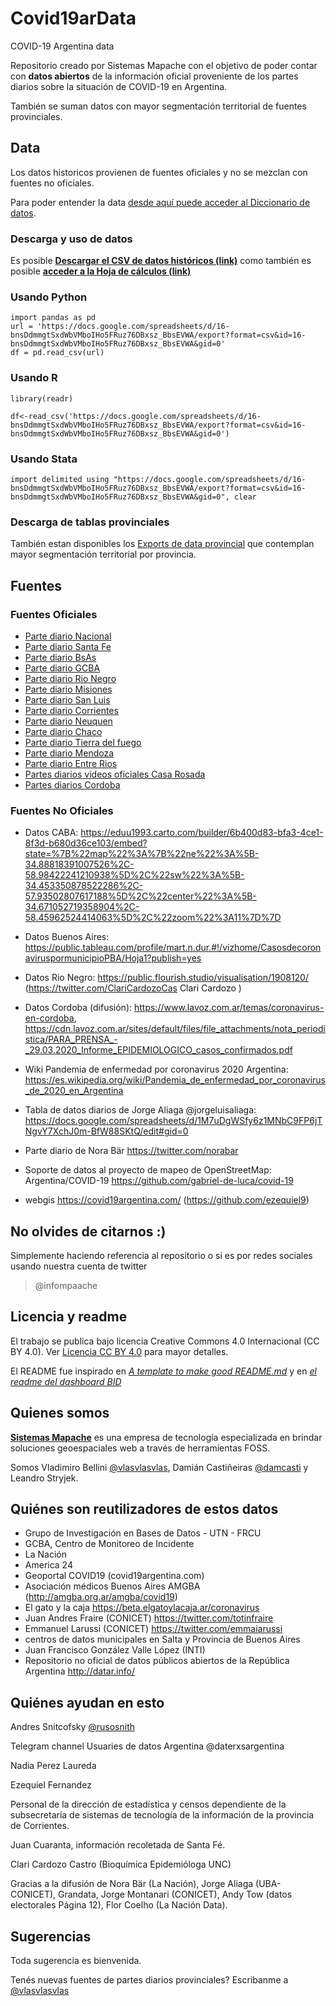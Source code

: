 # Covid19arData
COVID-19 Argentina data

Repositorio creado por Sistemas Mapache con el objetivo de poder contar con __datos abiertos__ de la información oficial proveniente de los partes diarios sobre la situación de COVID-19 en Argentina.

También se suman datos con mayor segmentación territorial de fuentes provinciales.

## Data

Los datos historicos provienen de fuentes oficiales y no se mezclan con fuentes no oficiales.

Para poder entender la data [desde aquí puede acceder al Diccionario de datos](diccionariodatos.md).

### Descarga y uso de datos

Es posible [__Descargar el CSV de datos históricos (link)__](https://docs.google.com/spreadsheets/d/16-bnsDdmmgtSxdWbVMboIHo5FRuz76DBxsz_BbsEVWA/export?format=csv&id=16-bnsDdmmgtSxdWbVMboIHo5FRuz76DBxsz_BbsEVWA&gid=0) como también es posible [__acceder a la Hoja de cálculos (link)__](https://docs.google.com/spreadsheets/d/16-bnsDdmmgtSxdWbVMboIHo5FRuz76DBxsz_BbsEVWA/edit?usp=sharing)


### Usando Python

```
import pandas as pd
url = 'https://docs.google.com/spreadsheets/d/16-bnsDdmmgtSxdWbVMboIHo5FRuz76DBxsz_BbsEVWA/export?format=csv&id=16-bnsDdmmgtSxdWbVMboIHo5FRuz76DBxsz_BbsEVWA&gid=0'
df = pd.read_csv(url)
```

### Usando R

```
library(readr)

df<-read_csv('https://docs.google.com/spreadsheets/d/16-bnsDdmmgtSxdWbVMboIHo5FRuz76DBxsz_BbsEVWA/export?format=csv&id=16-bnsDdmmgtSxdWbVMboIHo5FRuz76DBxsz_BbsEVWA&gid=0')

```

### Usando Stata

```
import delimited using "https://docs.google.com/spreadsheets/d/16-bnsDdmmgtSxdWbVMboIHo5FRuz76DBxsz_BbsEVWA/export?format=csv&id=16-bnsDdmmgtSxdWbVMboIHo5FRuz76DBxsz_BbsEVWA&gid=0", clear
```

### Descarga de tablas provinciales

También estan disponibles los [Exports de data provincial](exports/) que contemplan mayor segmentación territorial por provincia.


## Fuentes 

### Fuentes Oficiales

* [Parte diario Nacional](https://www.argentina.gob.ar/coronavirus/informe-diario)
* [Parte diario Santa Fe](https://www.santafe.gob.ar/index.php/web/content/view/full/234420/)
* [Parte diario BsAs](https://www.gba.gob.ar/saludprovincia/boletin_epidemiologico)
* [Parte diario GCBA](https://www.buenosaires.gob.ar/salud/noticias/actualizacion-de-los-casos-coronavirus-en-la-ciudad-buenos-aires)
* [Parte diario Rio Negro](https://salud.rionegro.gov.ar/sala/)
* [Parte diario Misiones](https://coronavirus.misionesonline.net/)
* [Parte diario San Luis](http://www.sanluis.gov.ar/coronavirus/)
* [Parte diario Corrientes](https://www.corrientes.gob.ar/home/salud/categorias)
* [Parte diario Neuquen](https://www.neuqueninforma.gob.ar/tag/parte/)
* [Parte diario Chaco](http://comunicacion.chaco.gov.ar/lista-noticias/328)
* [Parte diario Tierra del fuego](https://www.facebook.com/saludtdf)
* [Parte diario Mendoza](http://www.salud.mendoza.gov.ar)
* [Parte diario Entre Rios](http://www.entrerios.gov.ar/msalud/#/ms-1/3)
* [Partes diarios videos oficiales Casa Rosada](https://www.youtube.com/user/casarosada/videos)
* [Partes diarios Cordoba](https://www.cba.gov.ar/informe-diario-de-casos-y-medidas/)


### Fuentes No Oficiales 

* Datos CABA: https://eduu1993.carto.com/builder/6b400d83-bfa3-4ce1-8f3d-b680d36ce103/embed?state=%7B%22map%22%3A%7B%22ne%22%3A%5B-34.88818391007526%2C-58.98422241210938%5D%2C%22sw%22%3A%5B-34.453350878522286%2C-57.93502807617188%5D%2C%22center%22%3A%5B-34.671052719358904%2C-58.45962524414063%5D%2C%22zoom%22%3A11%7D%7D

* Datos Buenos Aires: https://public.tableau.com/profile/mart.n.dur.#!/vizhome/CasosdecoronaviruspormunicipioPBA/Hoja1?publish=yes

* Datos Rio Negro: https://public.flourish.studio/visualisation/1908120/ (https://twitter.com/ClariCardozoCas Clari Cardozo )

* Datos Cordoba (difusión): https://www.lavoz.com.ar/temas/coronavirus-en-cordoba, https://cdn.lavoz.com.ar/sites/default/files/file_attachments/nota_periodistica/PARA_PRENSA_-_29.03.2020_Informe_EPIDEMIOLOGICO_casos_confirmados.pdf

* Wiki Pandemia de enfermedad por coronavirus 2020 Argentina: https://es.wikipedia.org/wiki/Pandemia_de_enfermedad_por_coronavirus_de_2020_en_Argentina

* Tabla de datos diarios de Jorge Aliaga @jorgeluisaliaga: https://docs.google.com/spreadsheets/d/1M7uDgWSfy6z1MNbC9FP6jTNgvY7XchJ0m-BfW88SKtQ/edit#gid=0

* Parte diario de Nora Bär https://twitter.com/norabar

* Soporte de datos al proyecto de mapeo de OpenStreetMap: Argentina/COVID-19 https://github.com/gabriel-de-luca/covid-19 

* webgis https://covid19argentina.com/ (https://github.com/ezequiel9)


## No olvides de citarnos :)

Simplemente haciendo referencia al repositorio o si es por redes sociales usando nuestra cuenta de twitter 

> @infompaache

## Licencia y readme

El trabajo se publica bajo licencia  Creative Commons 4.0 Internacional (CC BY 4.0).
Ver [Licencia CC BY 4.0](https://creativecommons.org/licenses/by/4.0/) para mayor detalles.

El README fue inspirado en [*A template to make good README.md*](https://gist.github.com/PurpleBooth/109311bb0361f32d87a2) y en [*el readme del dashboard BID*](https://github.com/EL-BID/IDB-IDB-Invest-Coronavirus-Impact-Dashboard)

## Quienes somos
[__Sistemas Mapache__](https://smapache.com.ar/es/) es una empresa de tecnología especializada en brindar soluciones geoespaciales web a través de herramientas FOSS.

Somos Vladimiro Bellini [@vlasvlasvlas](https://twitter.com/vlasvlasvlas), Damián Castiñeiras [@damcasti](https://twitter.com/damcasti/) y Leandro Stryjek.

## Quiénes son reutilizadores de estos datos

* Grupo de Investigación en Bases de Datos - UTN - FRCU
* GCBA, Centro de Monitoreo de Incidente
* La Nación
* America 24
* Geoportal COVID19 (covid19argentina.com)
* Asociación médicos Buenos Aires AMGBA (http://amgba.org.ar/amgba/covid19)
* El gato y la caja https://beta.elgatoylacaja.ar/coronavirus
* Juan Andres Fraire (CONICET) https://twitter.com/totinfraire
* Emmanuel Larussi (CONICET) https://twitter.com/emmaiarussi
* centros de datos municipales en Salta y Provincia de Buenos Aires
* Juan Francisco González Valle López (INTI)
* Repositorio no oficial de datos públicos abiertos de la República Argentina http://datar.info/

## Quiénes ayudan en esto

Andres Snitcofsky [@rusosnith](https://twitter.com/rusosnith)

Telegram channel Usuaries de datos Argentina @daterxsargentina

Nadia Perez Laureda

Ezequiel Fernandez 

Personal de la dirección de estadística y censos dependiente de la subsecretaría de sistemas de tecnología de la información de la provincia de Corrientes.

Juan Cuaranta, información recoletada de Santa Fé.

Clari Cardozo Castro (Bioquímica Epidemióloga UNC)

Gracias a la difusión de Nora Bär (La Nación), Jorge Aliaga (UBA-CONICET), Grandata, Jorge Montanari (CONICET), Andy Tow (datos electorales Página 12), Flor Coelho (La Nación Data).

## Sugerencias

Toda sugerencia es bienvenida.

Tenés nuevas fuentes de partes diarios provinciales? Escribanme a [@vlasvlasvlas](https://twitter.com/vlasvlasvlas)
